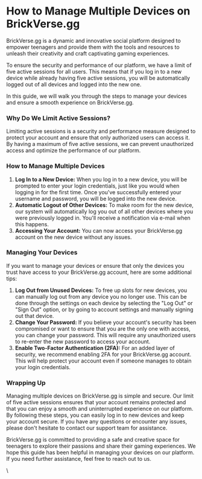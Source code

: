 # How to Manage Multiple Devices on BrickVerse.gg

BrickVerse.gg is a dynamic and innovative social platform designed to empower teenagers and provide them with the tools and resources to unleash their creativity and craft captivating gaming experiences.&#x20;

To ensure the security and performance of our platform, we have a limit of five active sessions for all users. This means that if you log in to a new device while already having five active sessions, you will be automatically logged out of all devices and logged into the new one.

In this guide, we will walk you through the steps to manage your devices and ensure a smooth experience on BrickVerse.gg.

### Why Do We Limit Active Sessions?

Limiting active sessions is a security and performance measure designed to protect your account and ensure that only authorized users can access it. By having a maximum of five active sessions, we can prevent unauthorized access and optimize the performance of our platform.

### How to Manage Multiple Devices

1. **Log In to a New Device:** When you log in to a new device, you will be prompted to enter your login credentials, just like you would when logging in for the first time. Once you've successfully entered your username and password, you will be logged into the new device.
2. **Automatic Logout of Other Devices:** To make room for the new device, our system will automatically log you out of all other devices where you were previously logged in. You'll receive a notification via e-mail when this happens.
3. **Accessing Your Account:** You can now access your BrickVerse.gg account on the new device without any issues.

### Managing Your Devices

If you want to manage your devices or ensure that only the devices you trust have access to your BrickVerse.gg account, here are some additional tips:

1. **Log Out from Unused Devices:** To free up slots for new devices, you can manually log out from any device you no longer use. This can be done through the settings on each device by selecting the "Log Out" or "Sign Out" option, or by going to account settings and manually signing out that device.
2. **Change Your Password:** If you believe your account's security has been compromised or want to ensure that you are the only one with access, you can change your password. This will require any unauthorized users to re-enter the new password to access your account.
3. **Enable Two-Factor Authentication (2FA):** For an added layer of security, we recommend enabling 2FA for your BrickVerse.gg account. This will help protect your account even if someone manages to obtain your login credentials.

### Wrapping Up

Managing multiple devices on BrickVerse.gg is simple and secure. Our limit of five active sessions ensures that your account remains protected and that you can enjoy a smooth and uninterrupted experience on our platform. By following these steps, you can easily log in to new devices and keep your account secure. If you have any questions or encounter any issues, please don't hesitate to contact our support team for assistance.

BrickVerse.gg is committed to providing a safe and creative space for teenagers to explore their passions and share their gaming experiences. We hope this guide has been helpful in managing your devices on our platform. If you need further assistance, feel free to reach out to us.

\
